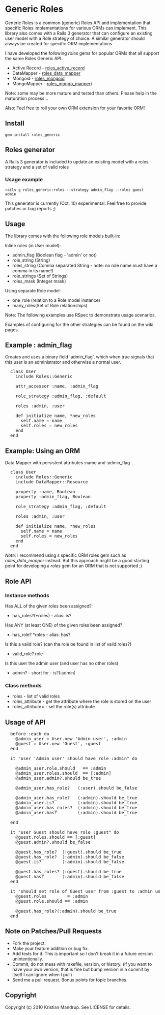 # Generic Roles

Generic Roles is a common (generic) Roles API and implementation that specific Roles implementations for various ORMs can implement.
This library also comes with a Rails 3 generator that can configure an existing user model with a Role strategy of choice.
A similar generator should always be created for specific ORM implementations 

I have developed the following *roles* gems for popular ORMs that all support the same Roles Generic API.

* Active Record - [roles_active_record](http://github.com/kristianmandrup/roles_active_record)
* DataMapper - [roles_data_mapper](http://github.com/kristianmandrup/roles_data_mapper)
* Mongoid - [roles_mongoid](http://github.com/kristianmandrup/roles_mongoid)
* MongoMapper - [roles_mongo_mapper](http://github.com/kristianmandrup/roles_mongo_mapper))

Note: some may be more mature and tested than others. Please help in the maturation process...

Also: Feel free to roll your own ORM extension for your favorite ORM!

## Install

<code>gem install roles_generic</code>

## Roles generator

A Rails 3 generator is included to update an existing model with a roles strategy and a set of valid roles

### Usage example

<code>rails g roles_generic:roles --strategy admin_flag --roles guest admin</code>  

This generator is currently (Oct. 10) experimental. Feel free to provide patches or bug reports ;)

## Usage

The library comes with the following role models built-in:

Inline roles (in User model):
* admin_flag (Boolean flag - 'admin' or not)
* role_string (String)
* roles_string (Comma separated String - note: no role name must have a comma in its name!)
* role_strings (Set of Strings)
* roles_mask (Integer mask)

Using separate Role model:
* one_role (relation to a Role model instance)
* many_roles(Set of Role relationships)

Note: The following examples use RSpec to demonstrate usage scenarios.

Examples of configuring for the other strategies can be found on the wiki pages.

## Example : admin_flag

Creates and uses a binary field 'admin_flag', which when true signals that this user is an administrator and otherwise a normal user.

<pre>
  class User
    include Roles::Generic 

    attr_accessor :name, :admin_flag 

    role_strategy :admin_flag, :default

    roles :admin, :user

    def initialize name, *new_roles
      self.name = name
      self.roles = new_roles
    end 
  end
</pre>

## Example: Using an ORM

Data Mapper with persistent attributes :name and :admin_flag

<pre>
  class User
    include Roles::Generic 
    include DataMapper::Resource

    property :name, Boolean
    property :admin_flag, Boolean

    role_strategy :admin_flag, :default

    roles :admin, :user

    def initialize name, *new_roles
      self.name = name
      self.roles = new_roles
    end 
  end
</pre>

_Note:_ I recommend using s specific ORM roles gem such as *roles_data_mapper* instead. But this approach might be a good starting point for developing a *roles* gem for an ORM that is not supported ;)

## Role API

### Instance methods

Has ALL of the given roles been assigned?
* has_roles?(*roles) - alias: is?

Has ANY (at least ONE) of the given roles been assigned?
* has_role? *roles - alias: has?

Is this a valid role? (can the role be found in list of valid roles?)
* valid_role? role

Is this user the admin user (and user has no other roles)
* admin? - short for - is?(:admin)

### Class methods

* roles - list of valid roles
* roles_attribute - get the attribute where the role is stored on the user
* roles_attribute= - set the role(s) attribute
       
## Usage of API

<pre>
  before :each do
    @admin_user = User.new 'Admin user', :admin
    @guest = User.new 'Guest', :guest
  end

  it "user 'Admin user' should have role :admin" do

    @admin_user.role.should   == :admin
    @admin_user.roles.should  == [:admin]      
    @admin_user.admin?.should be_true

    @admin_user.has_role?   (:user).should be_false

    @admin_user.has_role?   (:admin).should be_true
    @admin_user.is?         (:admin).should be_true
    @admin_user.has_roles?  (:admin).should be_true
    @admin_user.has?        (:admin).should be_true      

  end

  it "user Guest should have role :guest" do
    @guest.roles.should == [:guest]
    @guest.admin?.should be_false

    @guest.has_role?  (:guest).should be_true    
    @guest.has_role?  (:admin).should be_false
    @guest.is?        (:admin).should be_false

    @guest.has_roles? (:guest).should be_true
    @guest.has?       (:admin).should be_false
  end

  it "should set role of Guest user from :guest to :admin using roles=" do
    @guest.roles        = :admin      
    @guest.role.should == :admin           

    @guest.has_role?(:admin).should be_true      
  end
</pre>  

## Note on Patches/Pull Requests
 
* Fork the project.
* Make your feature addition or bug fix.
* Add tests for it. This is important so I don't break it in a
  future version unintentionally.
* Commit, do not mess with rakefile, version, or history.
  (if you want to have your own version, that is fine but bump version in a commit by itself I can ignore when I pull)
* Send me a pull request. Bonus points for topic branches.

## Copyright

Copyright (c) 2010 Kristian Mandrup. See LICENSE for details.
